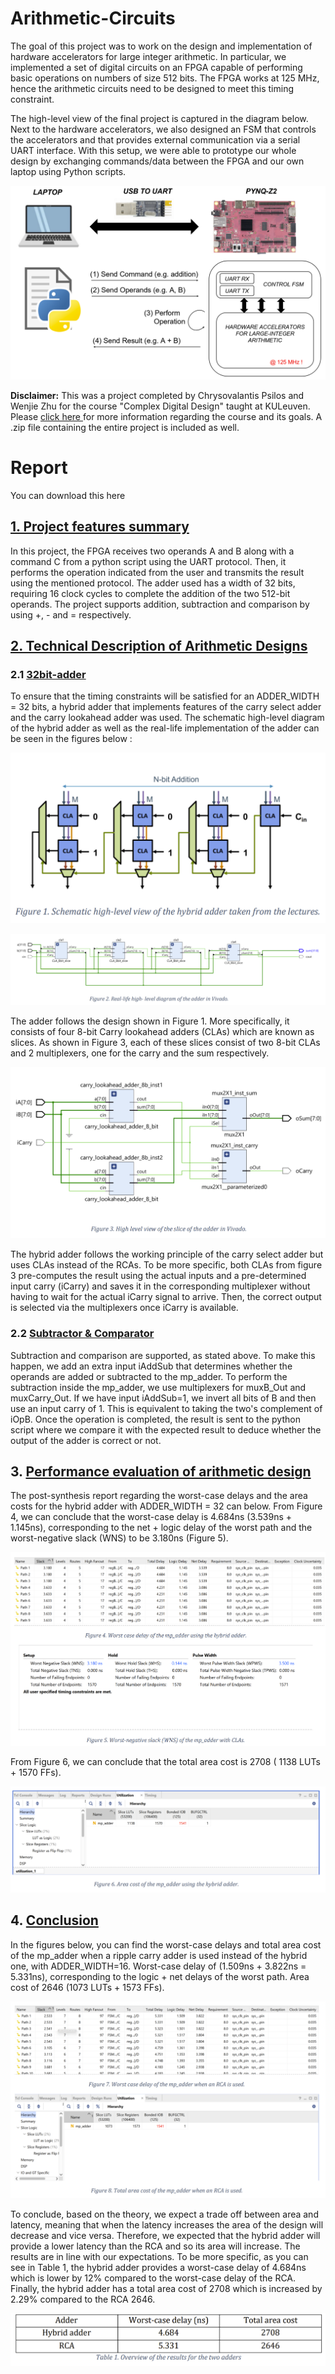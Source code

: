 # Arithmetic-Circuits

The goal of this project was to work on the design and implementation of hardware accelerators for large integer arithmetic. In particular, we implemented a set of digital circuits on an FPGA capable of performing basic operations on numbers of size 512 bits. The FPGA works at 125 MHz, hence the arithmetic circuits need to be designed to meet this timing constraint. 

The high-level view of the final project is captured in the diagram below. Next to the hardware accelerators, we also designed an FSM that controls the accelerators and that provides external communication via a serial UART interface. With this setup, we were able to prototype our whole design by exchanging commands/data between the FPGA and our own laptop using Python scripts.

![img.png](Pictures/img.png)

**Disclaimer:** This was a project completed by Chrysovalantis Psilos and Wenjie Zhu for the course "Complex Digital Design" taught at KULeuven. Please <a href="https://onderwijsaanbod.kuleuven.be/2022/syllabi/e/T3WDO2E.htm#activetab=doelstellingen_idp1376960"> click here </a> for more information regarding the course and its goals. A .zip file containing the entire project is included as well.

# Report

You can download this here

## <u> 1. Project features summary </u>

In this project, the FPGA receives two operands A and B along with a command C from a python
script using the UART protocol. Then, it performs the operation indicated from the user and
transmits the result using the mentioned protocol. The adder used has a width of 32 bits, requiring
16 clock cycles to complete the addition of the two 512-bit operands. The project supports addition,
subtraction and comparison by using +, - and = respectively.

## <u> 2. Technical Description of Arithmetic Designs </u>

### 2.1 <u> 32bit-adder </u>

To ensure that the timing constraints will be satisfied for an ADDER_WIDTH = 32 bits, a hybrid
adder that implements features of the carry select adder and the carry lookahead adder was used.
The schematic high-level diagram of the hybrid adder as well as the real-life implementation of the
adder can be seen in the figures below :

![img_1.png](Pictures/img_1.png)

![img_2.png](Pictures/img_2.png)

The adder follows the design shown in Figure 1. More specifically, it consists of four 8-bit Carry
lookahead adders (CLAs) which are known as slices. As shown in Figure 3, each of these slices
consist of two 8-bit CLAs and 2 multiplexers, one for the carry and the sum respectively. 

![img_3.png](Pictures/img_3.png)

The hybrid adder follows the working principle of the carry select adder but uses CLAs instead of
the RCAs. To be more specific, both CLAs from figure 3 pre-computes the result using the actual
inputs and a pre-determined input carry (iCarry) and saves it in the corresponding multiplexer
without having to wait for the actual iCarry signal to arrive. Then, the correct output is selected via
the multiplexers once iCarry is available.

### 2.2 <u> Subtractor & Comparator </u>

Subtraction and comparison are supported, as stated above. To make this happen, we add an extra
input iAddSub that determines whether the operands are added or subtracted to the mp_adder.
To perform the subtraction inside the mp_adder, we use multiplexers for muxB_Out and
muxCarry_Out. If we have input iAddSub=1, we invert all bits of B and then use an input carry of 1.
This is equivalent to taking the two's complement of iOpB. Once the operation is completed, the
result is sent to the python script where we compare it with the expected result to deduce whether
the output of the adder is correct or not.

## 3. <u> Performance evaluation of arithmetic design </u>

The post-synthesis report regarding the worst-case delays and the area costs for the hybrid adder
with ADDER_WIDTH = 32 can below.
From Figure 4, we can conclude that the worst-case delay is 4.684ns (3.539ns + 1.145ns),
corresponding to the net + logic delay of the worst path and the worst-negative slack (WNS) to be
3.180ns (Figure 5).

![img_4.png](Pictures/img_4.png)

From Figure 6, we can conclude that the total area cost is 2708 ( 1138 LUTs + 1570 FFs).

![img_5.png](Pictures/img_5.png)

## 4. <u> Conclusion </u>

In the figures below, you can find the worst-case delays and total area cost of the mp_adder when a
ripple carry adder is used instead of the hybrid one, with ADDER_WIDTH=16.
Worst-case delay of (1.509ns + 3.822ns = 5.331ns), corresponding to the logic + net delays of the
worst path.
Area cost of 2646 (1073 LUTs + 1573 FFs).

![img_6.png](Pictures/img_6.png)

To conclude, based on the theory, we expect a trade off between area and latency, meaning that
when the latency increases the area of the design will decrease and vice versa. Therefore, we
expected that the hybrid adder will provide a lower latency than the RCA and so its area will
increase. The results are in line with our expectations. To be more specific, as you can see in Table
1, the hybrid adder provides a worst-case delay of 4.684ns which is lower by 12% compared to the
worst-case delay of the RCA. Finally, the hybrid adder has a total area cost of 2708 which is increased by 2.29% compared to the RCA 2646.

![img_7.png](Pictures/img_7.png)


